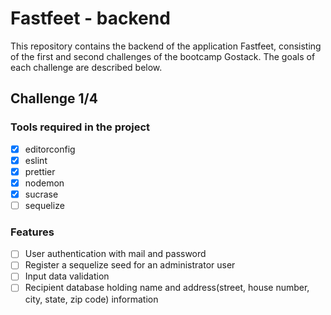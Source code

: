 # Fastfeet - backend
This repository contains the backend of the application Fastfeet,
consisting of the first and second challenges of the bootcamp
Gostack. The goals of each challenge are described below.

## Challenge 1/4
### Tools required in the project
- [X] editorconfig
- [X] eslint
- [X] prettier
- [X] nodemon
- [X] sucrase
- [ ] sequelize

### Features
- [ ] User authentication with mail and password
- [ ] Register a sequelize seed for an administrator user
- [ ] Input data validation
- [ ] Recipient database holding name and address(street, house number,
city, state, zip code) information
